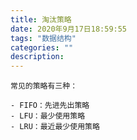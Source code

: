 ```yaml
---
title: 淘汰策略
date: 2020年9月17日18:59:55
tags: "数据结构"
categories: ""
description: 
---
```






```
常见的策略有三种：

- FIFO：先进先出策略 
- LFU：最少使用策略
- LRU：最近最少使用策略
```

